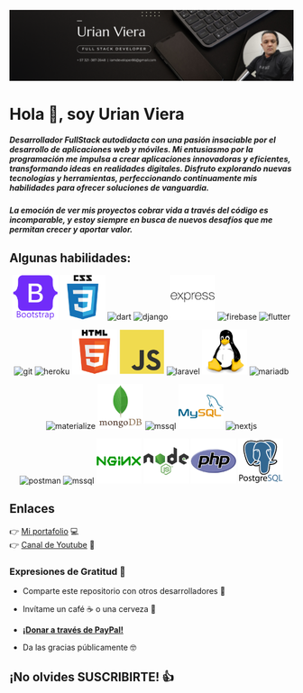 
![](https://raw.githubusercontent.com/urian121/imagenes-proyectos-github/master/banner-github-urian-viera.png)

# Hola 👋, soy Urian Viera

##### Desarrollador FullStack autodidacta con una pasión insaciable por el desarrollo de aplicaciones web y móviles. Mi entusiasmo por la programación me impulsa a crear aplicaciones innovadoras y eficientes, transformando ideas en realidades digitales. Disfruto explorando nuevas tecnologías y herramientas, perfeccionando continuamente mis habilidades para ofrecer soluciones de vanguardia. 

##### La emoción de ver mis proyectos cobrar vida a través del código es incomparable, y estoy siempre en busca de nuevos desafíos que me permitan crecer y aportar valor.



<h2 align="left">Algunas habilidades:</h2>

<p align="center">
  <img src="https://raw.githubusercontent.com/devicons/devicon/master/icons/bootstrap/bootstrap-plain-wordmark.svg" alt="bootstrap" width="80" height="80"/>
  <img src="https://raw.githubusercontent.com/devicons/devicon/master/icons/css3/css3-original-wordmark.svg" alt="css3" width="80" height="80"/>
  <img src="https://www.vectorlogo.zone/logos/dartlang/dartlang-icon.svg" alt="dart" width="80" height="80"/>
  <img src="https://cdn.worldvectorlogo.com/logos/django.svg" alt="django" width="80" height="80"/>
  <img src="https://raw.githubusercontent.com/devicons/devicon/master/icons/express/express-original-wordmark.svg" alt="express" width="80" height="80"/>
  <img src="https://www.vectorlogo.zone/logos/firebase/firebase-icon.svg" alt="firebase" width="80" height="80"/>
  <img src="https://www.vectorlogo.zone/logos/flutterio/flutterio-icon.svg" alt="flutter" width="80" height="80"/>
</p>

<p align="center">
  <img src="https://www.vectorlogo.zone/logos/git-scm/git-scm-icon.svg" alt="git" width="80" height="80"/>
  <img src="https://www.vectorlogo.zone/logos/heroku/heroku-icon.svg" alt="heroku" width="80" height="80"/>
  <img src="https://raw.githubusercontent.com/devicons/devicon/master/icons/html5/html5-original-wordmark.svg" alt="html5" width="80" height="80"/>
  <img src="https://raw.githubusercontent.com/devicons/devicon/master/icons/javascript/javascript-original.svg" alt="javascript" width="80" height="80"/>
  <img src="https://www.urianviera.com/_image?href=%2F_astro%2Flaravel.ry3ve85M.png&f=webp" alt="laravel" width="80" height="80"/>
  <img src="https://raw.githubusercontent.com/devicons/devicon/master/icons/linux/linux-original.svg" alt="linux" width="80" height="80"/>
  <img src="https://www.vectorlogo.zone/logos/mariadb/mariadb-icon.svg" alt="mariadb" width="80" height="80"/>
</p>

<p align="center">
  <img src="https://raw.githubusercontent.com/prplx/svg-logos/5585531d45d294869c4eaab4d7cf2e9c167710a9/svg/materialize.svg" alt="materialize" width="80" height="80"/>
  <img src="https://raw.githubusercontent.com/devicons/devicon/master/icons/mongodb/mongodb-original-wordmark.svg" alt="mongodb" width="80" height="80"/>
  <img src="https://www.svgrepo.com/show/303229/microsoft-sql-server-logo.svg" alt="mssql" width="80" height="80"/>
  <img src="https://raw.githubusercontent.com/devicons/devicon/master/icons/mysql/mysql-original-wordmark.svg" alt="mysql" width="80" height="80"/>
  <img src="https://cdn.worldvectorlogo.com/logos/nextjs-2.svg" alt="nextjs" width="80" height="80"/>
</p>


<p align="center">
  <img src="https://www.vectorlogo.zone/logos/getpostman/getpostman-icon.svg" alt="postman" width="80" height="80"/>
  <img src="https://www.svgrepo.com/show/303229/microsoft-sql-server-logo.svg" alt="mssql" width="80" height="80"/>
  <img src="https://raw.githubusercontent.com/devicons/devicon/master/icons/nginx/nginx-original.svg" alt="nginx" width="80" height="80"/>
  <img src="https://raw.githubusercontent.com/devicons/devicon/master/icons/nodejs/nodejs-original-wordmark.svg" alt="nodejs" width="80" height="80"/>
  <img src="https://raw.githubusercontent.com/devicons/devicon/master/icons/php/php-original.svg" alt="php" width="80" height="80"/>
  <img src="https://raw.githubusercontent.com/devicons/devicon/master/icons/postgresql/postgresql-original-wordmark.svg" alt="postgresql" width="80" height="80"/>
</p>


## Enlaces

👉 [Mi portafolio](https://www.urianviera.com)  💻  
👉 [Canal de Youtube](https://www.youtube.com/WebDeveloperUrianViera) 🎥



### Expresiones de Gratitud 🎁

  - Comparte este repositorio con otros desarrolladores 📢
  - Invítame un café ☕ o una cerveza 🍺
  - **[¡Donar a través de PayPal!](https://www.paypal.com/donate/?hosted_button_id=4SV78MQJJH3VE)**
  
  - Da las gracias públicamente 🤓

## ¡No olvides SUSCRIBIRTE! 👍



